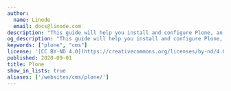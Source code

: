 ```yaml
---
author:
  name: Linode
  email: docs@linode.com
description: "This guide will help you install and configure Plone, an advanced system for managing complex and content-rich websites, which is written in Python."
og_description: "This guide will help you install and configure Plone, an advanced system for managing complex and content-rich websites, which is written in Python."
keywords: ["plone", "cms"]
license: '[CC BY-ND 4.0](https://creativecommons.org/licenses/by-nd/4.0)'
published: 2020-09-01
title: Plone
show_in_lists: true
aliases: ['/websites/cms/plone/']
---
```


